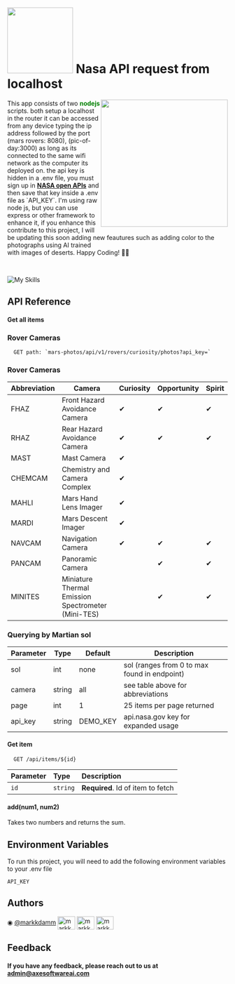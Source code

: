 <h1> <image src="https://www.nasa.gov/sites/default/files/thumbnails/image/nasa-logo-web-rgb.png" width='150' height=auto/> Nasa API request from localhost </h1>
  <p style="text-align: right; justify-content:space-evenly;, line-height: 2.5">
  <image src="https://raw.githubusercontent.com/markkdamm/localhost-nasa-api/main/fha.jpg" width='290' height=auto align="right" style="display:block;margin-left:auto; margin-right:auto;float:right;"/>
  <div width="40%" >
  This app consists of two <b style="color:green;">nodejs</b> scripts. both setup a localhost in the router it can be accessed from any device typing the ip address followed by the port (mars rovers: 8080), (pic-of-day:3000) as long as its connected to the same wifi network as the computer its  deployed on. the api key is  hidden in a .env file, you must sign up in <b><a href="https://api.nasa.gov"> NASA open APIs</a></b> and then   save that key inside  a .env file as  `API_KEY`. I'm using raw node js, but you can use express or other framework to enhance it, if you enhance this contribute to this project, I will be updating this soon adding  new feautures such as adding color to the photographs using AI trained <br/> with images of deserts. Happy Coding! 👨‍💻
    </div>
</p>  
<br/>

![My Skills](https://skills.thijs.gg/icons?i=html,js,nodejs,vscode)

## API Reference

#### Get all items

### Rover Cameras

```
  GET path: `mars-photos/api/v1/rovers/curiosity/photos?api_key=`
```

### Rover Cameras

<table> <thead> <tr> <th>Abbreviation</th> <th>Camera</th> <th class="markerBox">Curiosity</th> <th class="markerBox">Opportunity</th> <th class="markerBox">Spirit</th> </tr></thead> <tbody> <tr> <td>FHAZ</td><td>Front Hazard Avoidance Camera</td><td class="markerBox">✔</td><td class="markerBox">✔</td><td class="markerBox">✔</td></tr><tr> <td>RHAZ</td><td>Rear Hazard Avoidance Camera</td><td class="markerBox">✔</td><td class="markerBox">✔</td><td class="markerBox">✔</td></tr><tr> <td>MAST</td><td>Mast Camera</td><td class="markerBox">✔</td><td class="markerBox"></td><td class="markerBox"></td></tr><tr> <td>CHEMCAM</td><td>Chemistry and Camera Complex</td><td class="markerBox">✔</td><td class="markerBox"></td><td class="markerBox"></td></tr><tr> <td>MAHLI</td><td>Mars Hand Lens Imager</td><td class="markerBox">✔</td><td class="markerBox"></td><td class="markerBox"></td></tr><tr> <td>MARDI</td><td>Mars Descent Imager</td><td class="markerBox">✔</td><td class="markerBox"></td><td class="markerBox"></td></tr><tr> <td>NAVCAM</td><td>Navigation Camera</td><td class="markerBox">✔</td><td class="markerBox">✔</td><td class="markerBox">✔</td></tr><tr> <td>PANCAM</td><td>Panoramic Camera</td><td class="markerBox"></td><td class="markerBox">✔</td><td class="markerBox">✔</td></tr><tr> <td>MINITES</td><td>Miniature Thermal Emission Spectrometer (Mini-TES)</td><td class="markerBox"></td><td class="markerBox">✔</td><td class="markerBox">✔</td></tr></tbody> </table>

### Querying by Martian sol

<table> <thead> <tr> <th>Parameter</th> <th>Type</th> <th>Default</th> <th>Description</th> </tr></thead> <tbody> <tr> <td>sol</td><td>int</td><td>none</td><td>sol (ranges from 0 to max found in endpoint)</td></tr><tr> <td>camera</td><td>string</td><td>all</td><td>see table above for abbreviations</td></tr><tr> <td>page</td><td>int</td><td>1</td><td>25 items per page returned</td></tr><tr> <td>api_key</td><td>string</td><td>DEMO_KEY</td><td>api.nasa.gov key for expanded usage</td></tr></tbody> </table>

#### Get item

```
  GET /api/items/${id}
```

| Parameter | Type     | Description                       |
| :-------- | :------- | :-------------------------------- |
| `id`      | `string` | **Required**. Id of item to fetch |

#### add(num1, num2)

Takes two numbers and returns the sum.


## Environment Variables

To run this project, you will need to add the following environment variables to your .env file

`API_KEY`


## Authors
<p align="left">
◉ <a href="https://www.github.com/markkdamm">@markkdamm</a>
<a href="https://twitter.com/mark__damm" target="blank"><img align="center" src="https://raw.githubusercontent.com/rahuldkjain/github-profile-readme-generator/master/src/images/icons/Social/twitter.svg" alt="markkdamm" height="30" width="40" /></a>
<a href="https://instagram.com/markkdamm" target="blank"><img align="center" src="https://raw.githubusercontent.com/rahuldkjain/github-profile-readme-generator/master/src/images/icons/Social/instagram.svg" alt="markkdamm" height="30" width="40" /></a>
<a href="https://dev.to/markkdamm" target="blank"><img align="center" src="https://raw.githubusercontent.com/rahuldkjain/github-profile-readme-generator/master/src/images/icons/Social/devto.svg" alt="markkdamm" height="30" width="40" /></a>
</p>


## Feedback

#### If you have any feedback, please reach out to us at admin@axesoftwareai.com

